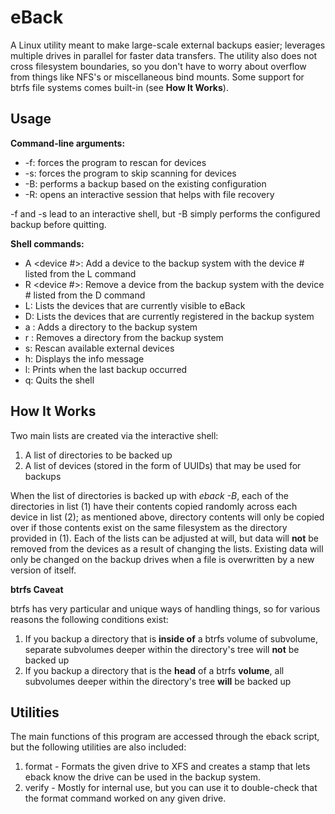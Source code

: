 # eBack
A Linux utility meant to make large-scale external backups easier; leverages multiple drives in parallel for faster data transfers.  The utility also does not cross filesystem boundaries, so you don't have to worry about overflow from things like NFS's or miscellaneous bind mounts.  Some support for btrfs file systems comes built-in (see **How It Works**).

## Usage
**Command-line arguments:**

* -f: forces the program to rescan for devices
* -s: forces the program to skip scanning for devices
* -B: performs a backup based on the existing configuration
* -R: opens an interactive session that helps with file recovery

-f and -s lead to an interactive shell, but -B simply performs the configured backup before quitting.

**Shell commands:**

* A <device #>: Add a device to the backup system with the device # listed from the L command
* R <device #>: Remove a device from the backup system with the device # listed from the D command
* L: Lists the devices that are currently visible to eBack
* D: Lists the devices that are currently registered in the backup system
* a <directory>: Adds a directory to the backup system
* r <directory>: Removes a directory from the backup system
* s: Rescan available external devices
* h: Displays the info message
* l: Prints when the last backup occurred
* q: Quits the shell


## How It Works
Two main lists are created via the interactive shell:
1. A list of directories to be backed up
2. A list of devices (stored in the form of UUIDs) that may be used for backups

When the list of directories is backed up with *eback -B*, each of the directories in list (1) have their contents copied randomly across each device in list (2); as mentioned above, directory contents will only be copied over if those contents exist on the same filesystem as the directory provided in (1).  Each of the lists can be adjusted at will, but data will **not** be removed from the devices as a result of changing the lists.  Existing data will only be changed on the backup drives when a file is overwritten by a new version of itself.

**btrfs Caveat**

btrfs has very particular and unique ways of handling things, so for various reasons the following conditions exist:
1. If you backup a directory that is **inside of** a btrfs volume of subvolume, separate subvolumes deeper within the directory's tree will **not** be backed up
2. If you backup a directory that is the **head** of a btrfs **volume**, all subvolumes deeper within the directory's tree **will** be backed up


## Utilities
The main functions of this program are accessed through the eback script, but the following utilities are also included:
1. format - Formats the given drive to XFS and creates a stamp that lets eback know the drive can be used in the backup system.
2. verify - Mostly for internal use, but you can use it to double-check that the format command worked on any given drive.
